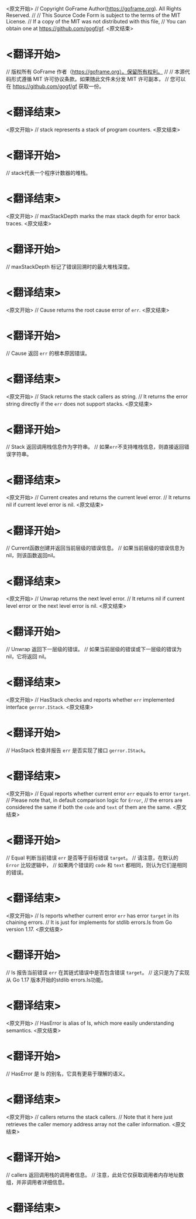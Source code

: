 
<原文开始>
// Copyright GoFrame Author(https://goframe.org). All Rights Reserved.
//
// This Source Code Form is subject to the terms of the MIT License.
// If a copy of the MIT was not distributed with this file,
// You can obtain one at https://github.com/gogf/gf.
<原文结束>

# <翻译开始>
// 版权所有 GoFrame 作者（https://goframe.org）。保留所有权利。
//
// 本源代码形式遵循 MIT 许可协议条款。如果随此文件未分发 MIT 许可副本，
// 您可以在 https://github.com/gogf/gf 获取一份。
# <翻译结束>


<原文开始>
// stack represents a stack of program counters.
<原文结束>

# <翻译开始>
// stack代表一个程序计数器的堆栈。
# <翻译结束>


<原文开始>
// maxStackDepth marks the max stack depth for error back traces.
<原文结束>

# <翻译开始>
// maxStackDepth 标记了错误回溯时的最大堆栈深度。
# <翻译结束>


<原文开始>
// Cause returns the root cause error of `err`.
<原文结束>

# <翻译开始>
// Cause 返回 `err` 的根本原因错误。
# <翻译结束>


<原文开始>
// Stack returns the stack callers as string.
// It returns the error string directly if the `err` does not support stacks.
<原文结束>

# <翻译开始>
// Stack 返回调用栈信息作为字符串。
// 如果`err`不支持堆栈信息，则直接返回错误字符串。
# <翻译结束>


<原文开始>
// Current creates and returns the current level error.
// It returns nil if current level error is nil.
<原文结束>

# <翻译开始>
// Current函数创建并返回当前层级的错误信息。
// 如果当前层级的错误信息为nil，则该函数返回nil。
# <翻译结束>


<原文开始>
// Unwrap returns the next level error.
// It returns nil if current level error or the next level error is nil.
<原文结束>

# <翻译开始>
// Unwrap 返回下一层级的错误。
// 如果当前层级的错误或下一层级的错误为 nil，它将返回 nil。
# <翻译结束>


<原文开始>
// HasStack checks and reports whether `err` implemented interface `gerror.IStack`.
<原文结束>

# <翻译开始>
// HasStack 检查并报告 `err` 是否实现了接口 `gerror.IStack`。
# <翻译结束>


<原文开始>
// Equal reports whether current error `err` equals to error `target`.
// Please note that, in default comparison logic for `Error`,
// the errors are considered the same if both the `code` and `text` of them are the same.
<原文结束>

# <翻译开始>
// Equal 判断当前错误 `err` 是否等于目标错误 `target`。
// 请注意，在默认的 `Error` 比较逻辑中，
// 如果两个错误的 `code` 和 `text` 都相同，则认为它们是相同的错误。
# <翻译结束>


<原文开始>
// Is reports whether current error `err` has error `target` in its chaining errors.
// It is just for implements for stdlib errors.Is from Go version 1.17.
<原文结束>

# <翻译开始>
// Is 报告当前错误 `err` 在其链式错误中是否包含错误 `target`。
// 这只是为了实现从 Go 1.17 版本开始的stdlib errors.Is功能。
# <翻译结束>


<原文开始>
// HasError is alias of Is, which more easily understanding semantics.
<原文结束>

# <翻译开始>
// HasError 是 Is 的别名，它具有更易于理解的语义。
# <翻译结束>


<原文开始>
// callers returns the stack callers.
// Note that it here just retrieves the caller memory address array not the caller information.
<原文结束>

# <翻译开始>
// callers 返回调用栈的调用者信息。
// 注意，此处它仅获取调用者内存地址数组，并非调用者详细信息。
# <翻译结束>

